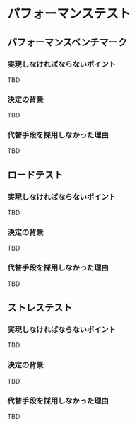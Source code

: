 # パフォーマンステスト

## パフォーマンスベンチマーク

### 実現しなければならないポイント
TBD

### 決定の背景
TBD

### 代替手段を採用しなかった理由
TBD

## ロードテスト

### 実現しなければならないポイント
TBD

### 決定の背景
TBD

### 代替手段を採用しなかった理由
TBD

## ストレステスト

### 実現しなければならないポイント
TBD

### 決定の背景
TBD

### 代替手段を採用しなかった理由
TBD